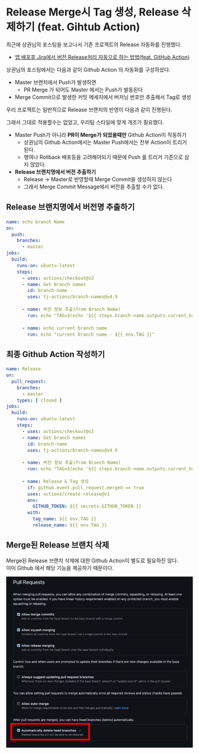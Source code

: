 # Release Merge시 Tag 생성, Release 삭제하기 (feat. Gihtub Action)

최근에 상권님의 포스팅을 보고나서 기존 프로젝트의 Release 자동화를 진행했다.  

* [앱 배포후 Jira에서 버전 Release처리 자동으로 하는 방법(feat. GitHub Action)](https://medium.com/prnd/%EC%95%B1-%EB%B0%B0%ED%8F%AC%ED%9B%84-jira%EC%97%90%EC%84%9C-%EB%B2%84%EC%A0%84-release%EC%B2%98%EB%A6%AC-%EC%9E%90%EB%8F%99%EC%9C%BC%EB%A1%9C-%ED%95%98%EB%8A%94-%EB%B0%A9%EB%B2%95-feat-github-action-ab4c4ecf437d)

상권님의 포스팅에서는 다음과 같이 Github Action 의 자동화를 구성하셨다.

* Master 브랜치에서 Push가 발생하면
  * PR Merge 가 되어도 Master 에서는 Push가 발동된다
* Merge Commit으로 발생한 커밋 메세지에서 버저닝 번호만 추출해서 Tag로 생성

우리 프로젝트는 일반적으로 Release 브랜치의 반영이 다음과 같이 진행된다.

그래서 그대로 적용할수는 없었고, 우리팀 스타일에 맞게 개조가 필요했다.

* Master Push가 아니라 **PR이 Merge가 되었을때만** Github Action이 작동하기
  * 상권님의 Github Action에서는 Master Push에서는 전부 Action이 트리거 된다.
  * 행여나 Rollback 배포등을 고려해야되기 때문에 Push 를 트리거 기준으로 삼지 않았다.
* **Release 브랜치명에서 버전 추출하기**
  * Release -> Master로 반영할때 Merge Commit을 생성하지 않는다
  * 그래서 Merge Commit Message에서 버전을 추출할 수가 없다.


## Release 브랜치명에서 버전명 추출하기

```yml
name: echo branch Name
on:
  push:
    branches:
      - master
jobs:
  build:
    runs-on: ubuntu-latest
    steps:
      - uses: actions/checkout@v2
      - name: Get branch names
        id: branch-name
        uses: tj-actions/branch-names@v4.9

      - name: 버전 정보 추출(from Branch Name)
        run: echo "TAG=$(echo '${{ steps.branch-name.outputs.current_branch }}')" >> $GITHUB_ENV

      - name: echo current branch name
        run: echo "current branch name - ${{ env.TAG }}"
```

## 최종 Github Action 작성하기

```yml
name: Release
on:
  pull_request:
    branches:
      - master
    types: [ closed ]
jobs:
  build:
    runs-on: ubuntu-latest
    steps:
      - uses: actions/checkout@v2
      - name: Get branch names
        id: branch-name
        uses: tj-actions/branch-names@v4.9

      - name: 버전 정보 추출(from Branch Name)
        run: echo "TAG=$(echo '${{ steps.branch-name.outputs.current_branch }}' | egrep -o '[0-9]{1,3}\.[0-9]{1,3}\.[0-9]{1,3}')" >> $GITHUB_ENV

      - name: Release & Tag 생성
        if: github.event.pull_request.merged == true
        uses: actions/create-release@v1
        env:
          GITHUB_TOKEN: ${{ secrets.GITHUB_TOKEN }}
        with:
          tag_name: ${{ env.TAG }}
          release_name: ${{ env.TAG }}
```

## Merge된 Release 브랜치 삭제

Merge된 Release 브랜치 삭제에 대한 Github Action이 별도로 필요하진 않다.  
이미 Github 에서 해당 기능을 제공하기 때문이다.

![delete](./images/delete.png)